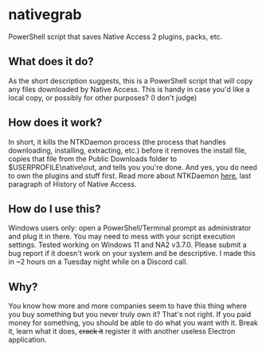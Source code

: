 # nativegrab
PowerShell script that saves Native Access 2 plugins, packs, etc.

## What does it do?
As the short description suggests, this is a PowerShell script that will copy any files downloaded by Native Access. This is handy in case you'd like a local copy, or possibly for other purposes? (I don't judge)

## How does it work?
In short, it kills the NTKDaemon process (the process that handles downloading, installing, extracting, etc.) before it removes the install file, copies that file from the Public Downloads folder to $USERPROFILE\native\out, and tells you you're done. And yes, you do need to own the plugins and stuff first. Read more about NTKDaemon [here](https://community.native-instruments.com/discussion/8806/dev-talks-why-we-transformed-native-access/p1), last paragraph of History of Native Access.

## How do I use this?
Windows users only: open a PowerShell/Terminal prompt as administrator and plug it in there. You may need to mess with your script execution settings. Tested working on Windows 11 and NA2 v3.7.0. Please submit a bug report if it doesn't work on your system and be descriptive. I made this in ~2 hours on a Tuesday night while on a Discord call.

## Why?
You know how more and more companies seem to have this thing where you buy something but you never truly own it? That's not right. If you paid money for something, you should be able to do what you want with it. Break it, learn what it does, ~~crack it~~ register it with another useless Electron application.
